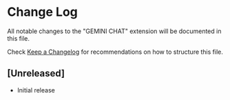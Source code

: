 # Change Log

All notable changes to the "GEMINI CHAT" extension will be documented in this file.

Check [Keep a Changelog](http://keepachangelog.com/) for recommendations on how to structure this file.

## [Unreleased]

- Initial release